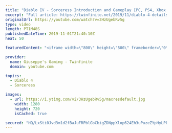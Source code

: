 ```yaml
---
title: "Diablo IV - Sorceress Introduction and Gameplay [PC, PS4, Xbox One]"
excerpt: "Full article: https://twinfinite.net/2019/11/diablo-4-details videos/ Recorded from Blizzcon livestream: https://blizzcon.com/en-us/watch."
originalUrl: https://youtube.com/watch?v=3HzUgebRv5g
type: video
length: PT1M48S
publishedDateTime: 2019-11-01T21:40:10Z
heat: 50

featuredContent: "<iframe width=\"800\" height=\"500\" frameborder=\"0\" src=\"https://www.youtube.com/embed/3HzUgebRv5g\" allow=\"accelerometer; autoplay; encrypted-media; gyroscope; picture-in-picture\" allowfullscreen></iframe>"

provider:
  name: Giuseppe's Gaming - Twinfinite
  domain: youtube.com

topics:
  - Diablo 4
  - Sorceress

images:
  - url: https://i.ytimg.com/vi/3HzUgebRv5g/maxresdefault.jpg
    width: 1280
    height: 720
    isCached: true

secured: "HQ/LxSti0Jvd3m1d2fBaJuFRPblGbCbigZDNppXlop624Eh3uPuzeZYpHyLPkFssIHveOyAeGBv3ZiKBPpjOFujBE2oU6IERHaqjVn25KDJ6OxFhQHdPXPrBw52eyEA0eKck/ZN09y9lI6TyrF7iphSimXS6/roVMmSp1Ukvbmli6AmbE1m05osLQhnaeDC0uHo8WTD9HsgDwoM9LQ12UzKEGouMJWZvqxd8JO69dr8YCVU0CQCeMa4P+jeQrlaAzsnpxT32ovnW1GrU0EAaK+s90MZNdhI7tF8DATWTYu7h55NO5alfjxhlMdbt7PEq2JTXEjLXfqYTOT4ncbeS4yDHF49RCKB36EaySDVr8ubqyj2VWb7k3fTTDL6HsSUBueRG8N+fypGDIp5FvvsXI1RCjUl4r26iAHTTfMPsGY4=;Tonlsavb2BaMWtaM1BaJew=="
---
```


